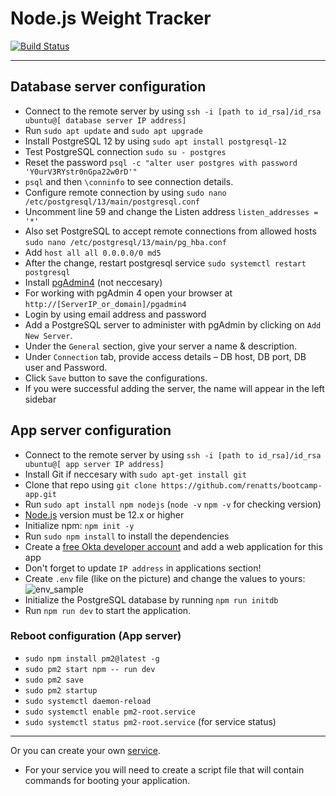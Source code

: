 # Node.js Weight Tracker

[![Build Status](https://dev.azure.com/parennut/Weight-Tracker/_apis/build/status/Weight-Tracker-CI?branchName=master)](https://dev.azure.com/parennut/Weight-Tracker/_build/latest?definitionId=2&branchName=master)

---

## Database server configuration

* Connect to the remote server by using `ssh -i [path to id_rsa]/id_rsa ubuntu@[ database server IP address]`
* Run `sudo apt update` and `sudo apt upgrade`
* Install PostgreSQL 12 by using `sudo apt install postgresql-12`
* Test PostgreSQL connection `sudo su - postgres`
* Reset the password `psql -c "alter user postgres with password 'Y0urV3RYstr0nGpa22w0rD'"`
* `psql` and then `\conninfo` to see connection details.
* Configure remote connection by using `sudo nano /etc/postgresql/13/main/postgresql.conf`
* Uncomment line 59 and change the Listen address `listen_addresses = '*'`
* Also set PostgreSQL to accept remote connections from allowed hosts `sudo nano /etc/postgresql/13/main/pg_hba.conf`
* Add `host all all 0.0.0.0/0 md5`
* After the change, restart postgresql service `sudo systemctl restart postgresql`
* Install [pgAdmin4](https://computingforgeeks.com/how-to-install-pgadmin-4-on-ubuntu/) (not neccesary)
* For working with pgAdmin 4 open your browser at `http://[ServerIP_or_domain]/pgadmin4`
* Login by using email address and password
* Add a PostgreSQL server to administer with pgAdmin by clicking on `Add New Server`.
* Under the `General` section, give your server a name & description.
* Under `Connection` tab, provide access details – DB host, DB port, DB user and Password.
* Click `Save` button to save the configurations.
* If you were successful adding the server, the name will appear in the left sidebar

## App server configuration

* Connect to the remote server by using `ssh -i [path to id_rsa]/id_rsa ubuntu@[ app server IP address]`
* Install Git if neccesary with `sudo apt-get install git` 
* Clone that repo using `git clone https://github.com/renatts/bootcamp-app.git`
* Run `sudo apt install npm nodejs` (`node -v` `npm -v` for checking version)
* [Node.js](https://nodejs.org/) version must be 12.x or higher
* Initialize npm: `npm init -y`
* Run `sudo npm install` to install the dependencies
* Create a [free Okta developer account](https://developer.okta.com/) and add a web application for this app
* Don't forget to update `IP address` in applications section!
* Create `.env` file (like on the picture) and change the values to yours: 
![env_sample](https://user-images.githubusercontent.com/83014719/134813723-7f57c1ce-0361-4699-afe2-f79c647ec560.jpg)
* Initialize the PostgreSQL database by running `npm run initdb`
* Run `npm run dev` to start the application.

### Reboot configuration (App server)
* `sudo npm install pm2@latest -g`
* `sudo pm2 start npm -- run dev`
* `sudo pm2 save`
* `sudo pm2 startup`
* `sudo systemctl daemon-reload`
* `sudo systemctl enable pm2-root.service`
* `sudo systemctl status pm2-root.service` (for service status)

---



Or you can create your own [service](https://www.shubhamdipt.com/blog/how-to-create-a-systemd-service-in-linux/).
* For your service you will need to create a script file that will contain commands for booting your application.

